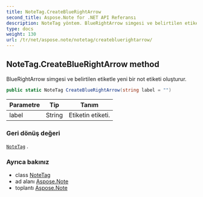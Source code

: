 ```yaml
---
title: NoteTag.CreateBlueRightArrow
second_title: Aspose.Note for .NET API Referansı
description: NoteTag yöntem. BlueRightArrow simgesi ve belirtilen etiketle yeni bir not etiketi oluşturur.
type: docs
weight: 130
url: /tr/net/aspose.note/notetag/createbluerightarrow/
---
```

## NoteTag.CreateBlueRightArrow method

BlueRightArrow simgesi ve belirtilen etiketle yeni bir not etiketi oluşturur.

```csharp
public static NoteTag CreateBlueRightArrow(string label = "")
```

| Parametre | Tip | Tanım |
| --- | --- | --- |
| label | String | Etiketin etiketi. |

### Geri dönüş değeri

[`NoteTag`](../) .

### Ayrıca bakınız

* class [NoteTag](../)
* ad alanı [Aspose.Note](../../notetag/)
* toplantı [Aspose.Note](../../../)


